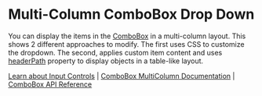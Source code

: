 Multi-Column ComboBox Drop Down
================================

You can display the items in the [ComboBox](https://www.grapecity.com/wijmo/api/classes/wijmo_input.combobox.html) in a multi-column layout. This shows 2 different approaches to modify. The first uses CSS to customize the dropdown. The second, applies custom item content and uses [headerPath](https://www.grapecity.com/wijmo/api/classes/wijmo_input.combobox.html#headerpath) property to display objects in a table-like layout.

[Learn about Input Controls](https://www.grapecity.com/wijmo/input-controls-javascript) | [ComboBox MultiColumn Documentation](https://www.grapecity.com/wijmo/docs/Topics/Input/ComboBox/ComboBox-MultiColumn) | [ComboBox API Reference](https://www.grapecity.com/wijmo/api/classes/wijmo_input.combobox.html)